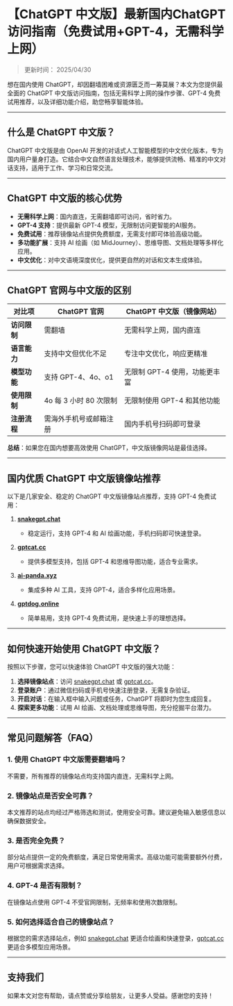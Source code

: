 # 【ChatGPT 中文版】最新国内ChatGPT访问指南（免费试用+GPT-4，无需科学上网）

>更新时间： 2025/04/30

想在国内使用 ChatGPT，却因翻墙困难或资源匮乏而一筹莫展？本文为您提供最全面的 ChatGPT 中文版访问指南，包括无需科学上网的操作步骤、GPT-4 免费试用推荐，以及详细功能介绍，助您畅享智能体验。

---

## 什么是 ChatGPT 中文版？

ChatGPT 中文版是由 OpenAI 开发的对话式人工智能模型的中文优化版本，专为国内用户量身打造。它结合中文自然语言处理技术，能够提供流畅、精准的中文对话支持，适用于工作、学习和日常交流。

---

## ChatGPT 中文版的核心优势

- **无需科学上网**：国内直连，无需翻墙即可访问，省时省力。  
- **GPT-4 支持**：提供最新 GPT-4 模型，无限制访问更智能的AI服务。  
- **免费试用**：推荐镜像站点提供免费额度，无需支付即可体验高级功能。  
- **多功能扩展**：支持 AI 绘画（如 MidJourney）、思维导图、文档处理等多样化应用。  
- **中文优化**：对中文语境深度优化，提供更自然的对话和文本生成体验。

---

## ChatGPT 官网与中文版的区别

| 对比项              | ChatGPT 官网             | ChatGPT 中文版（镜像网站）       |
|---------------------|-------------------------|----------------------------------|
| **访问限制**        | 需翻墙                  | 无需科学上网，国内直连           |
| **语言能力**        | 支持中文但优化不足       | 专注中文优化，响应更精准         |
| **模型功能**        | 支持 GPT-4、4o、o1      | 无限制 GPT-4 使用，功能更丰富    |
| **使用限制**        | 4o 每 3 小时 80 次限制   | 无限制使用 GPT-4 和其他功能      |
| **注册流程**        | 需海外手机号或邮箱注册   | 国内手机号扫码即可登录           |

**总结**：如果您在国内想要高效使用 ChatGPT，中文版镜像网站是最佳选择。

---

## 国内优质 ChatGPT 中文版镜像站推荐

以下是几家安全、稳定的 ChatGPT 中文版镜像站点推荐，支持 GPT-4 免费试用：  

1. [**snakegpt.chat**](https://snakegpt.chat)  
   - 稳定运行，支持 GPT-4 和 AI 绘画功能，手机扫码即可快速登录。  

2. [**gptcat.cc**](https://gptcat.cc/)  
   - 提供多模型支持，包括 GPT-4 和思维导图功能，适合专业需求。  

3. [**ai-panda.xyz**](https://ai-panda.xyz/login?invite_code=34137c47)  
   - 集成多种 AI 工具，支持 GPT-4，适合多样化应用场景。  

4. [**gptdog.online**](http://gptdog.online/)  
   - 简单易用，支持 GPT-4 免费试用，是快速上手的理想选择。  

---

## 如何快速开始使用 ChatGPT 中文版？

按照以下步骤，您可以快速体验 ChatGPT 中文版的强大功能：  

1. **选择镜像站点**：访问 [snakegpt.chat](https://snakegpt.chat) 或 [gptcat.cc](https://gptcat.cc/)。  
2. **登录账户**：通过微信扫码或手机号快速注册登录，无需复杂验证。  
3. **开启对话**：在输入框中输入问题或任务，ChatGPT 将即时为您生成回复。  
4. **探索更多功能**：试用 AI 绘画、文档处理或思维导图，充分挖掘平台潜力。  

---

## 常见问题解答（FAQ）

### 1. 使用 ChatGPT 中文版需要翻墙吗？  
不需要，所有推荐的镜像站点均支持国内直连，无需科学上网。  

### 2. 镜像站点是否安全可靠？  
本文推荐的站点均经过严格筛选和测试，使用安全可靠。建议避免输入敏感信息以确保数据安全。  

### 3. 是否完全免费？  
部分站点提供一定的免费额度，满足日常使用需求。高级功能可能需要额外付费，用户可根据需求选择。  

### 4. GPT-4 是否有限制？  
在镜像站点使用 GPT-4 不受官网限制，无频率和使用次数限制。  

### 5. 如何选择适合自己的镜像站点？  
根据您的需求选择站点，例如 [snakegpt.chat](https://snakegpt.chat) 更适合绘画和快速登录，[gptcat.cc](https://gptcat.cc/) 更适合多模型应用场景。  

---

## 支持我们

如果本文对您有帮助，请点赞或分享给朋友，让更多人受益。感谢您的支持！  
                                                                                                                                                                                                           
                                                                                                                                           